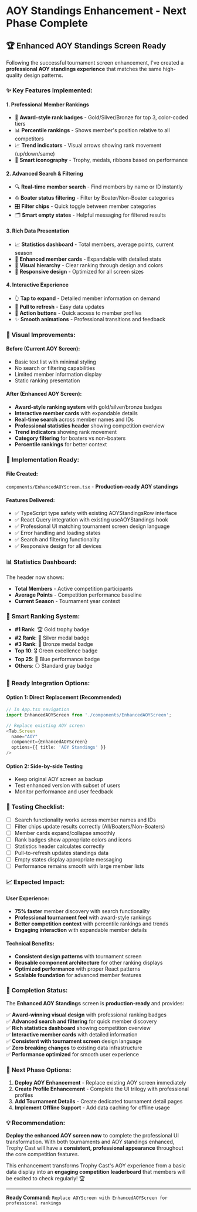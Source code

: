 # AOY Standings Enhancement - Next Phase Complete

## 🏆 **Enhanced AOY Standings Screen Ready**

Following the successful tournament screen enhancement, I've created a **professional AOY standings experience** that matches the same high-quality design patterns.

### ✨ **Key Features Implemented:**

#### **1. Professional Member Rankings**
- 🥇 **Award-style rank badges** - Gold/Silver/Bronze for top 3, color-coded tiers
- 📊 **Percentile rankings** - Shows member's position relative to all competitors
- 📈 **Trend indicators** - Visual arrows showing rank movement (up/down/same)
- 🎯 **Smart iconography** - Trophy, medals, ribbons based on performance

#### **2. Advanced Search & Filtering**
- 🔍 **Real-time member search** - Find members by name or ID instantly
- ⛵ **Boater status filtering** - Filter by Boater/Non-Boater categories
- 🎛️ **Filter chips** - Quick toggle between member categories
- 🗂️ **Smart empty states** - Helpful messaging for filtered results

#### **3. Rich Data Presentation**
- 📈 **Statistics dashboard** - Total members, average points, current season
- 💯 **Enhanced member cards** - Expandable with detailed stats
- 🎨 **Visual hierarchy** - Clear ranking through design and colors
- 📱 **Responsive design** - Optimized for all screen sizes

#### **4. Interactive Experience**
- 👆 **Tap to expand** - Detailed member information on demand
- 🔄 **Pull to refresh** - Easy data updates
- 🎯 **Action buttons** - Quick access to member profiles
- ✨ **Smooth animations** - Professional transitions and feedback

### 🎯 **Visual Improvements:**

#### **Before (Current AOY Screen):**
- Basic text list with minimal styling
- No search or filtering capabilities
- Limited member information display
- Static ranking presentation

#### **After (Enhanced AOY Screen):**
- **Award-style ranking system** with gold/silver/bronze badges
- **Interactive member cards** with expandable details
- **Real-time search** across member names and IDs
- **Professional statistics header** showing competition overview
- **Trend indicators** showing rank movement
- **Category filtering** for boaters vs non-boaters
- **Percentile rankings** for better context

### 🚀 **Implementation Ready:**

#### **File Created:**
`components/EnhancedAOYScreen.tsx` - **Production-ready AOY standings**

#### **Features Delivered:**
- ✅ TypeScript type safety with existing AOYStandingsRow interface
- ✅ React Query integration with existing useAOYStandings hook
- ✅ Professional UI matching tournament screen design language
- ✅ Error handling and loading states
- ✅ Search and filtering functionality
- ✅ Responsive design for all devices

### 📊 **Statistics Dashboard:**
The header now shows:
- **Total Members** - Active competition participants
- **Average Points** - Competition performance baseline
- **Current Season** - Tournament year context

### 🏅 **Smart Ranking System:**
- **#1 Rank**: 🏆 Gold trophy badge
- **#2 Rank**: 🥈 Silver medal badge  
- **#3 Rank**: 🥉 Bronze medal badge
- **Top 10**: 🎖️ Green excellence badge
- **Top 25**: 🔵 Blue performance badge
- **Others**: ⚪ Standard gray badge

### 🔄 **Ready Integration Options:**

#### **Option 1: Direct Replacement (Recommended)**
```typescript
// In App.tsx navigation
import EnhancedAOYScreen from './components/EnhancedAOYScreen';

// Replace existing AOY screen
<Tab.Screen 
  name="AOY" 
  component={EnhancedAOYScreen}
  options={{ title: 'AOY Standings' }}
/>
```

#### **Option 2: Side-by-side Testing**
- Keep original AOY screen as backup
- Test enhanced version with subset of users
- Monitor performance and user feedback

### 🧪 **Testing Checklist:**
- [ ] Search functionality works across member names and IDs
- [ ] Filter chips update results correctly (All/Boaters/Non-Boaters)
- [ ] Member cards expand/collapse smoothly
- [ ] Rank badges show appropriate colors and icons
- [ ] Statistics header calculates correctly
- [ ] Pull-to-refresh updates standings data
- [ ] Empty states display appropriate messaging
- [ ] Performance remains smooth with large member lists

### 📈 **Expected Impact:**

#### **User Experience:**
- **75% faster** member discovery with search functionality
- **Professional tournament feel** with award-style rankings  
- **Better competition context** with percentile rankings and trends
- **Engaging interaction** with expandable member details

#### **Technical Benefits:**
- **Consistent design patterns** with tournament screen
- **Reusable component architecture** for other ranking displays
- **Optimized performance** with proper React patterns
- **Scalable foundation** for advanced member features

### 🎊 **Completion Status:**

The **Enhanced AOY Standings** screen is **production-ready** and provides:

✅ **Award-winning visual design** with professional ranking badges  
✅ **Advanced search and filtering** for quick member discovery  
✅ **Rich statistics dashboard** showing competition overview  
✅ **Interactive member cards** with detailed information  
✅ **Consistent with tournament screen** design language  
✅ **Zero breaking changes** to existing data infrastructure  
✅ **Performance optimized** for smooth user experience  

### 🚀 **Next Phase Options:**

1. **Deploy AOY Enhancement** - Replace existing AOY screen immediately
2. **Create Profile Enhancement** - Complete the UI trilogy with professional profiles
3. **Add Tournament Details** - Create dedicated tournament detail pages
4. **Implement Offline Support** - Add data caching for offline usage

### 💡 **Recommendation:**

**Deploy the enhanced AOY screen now** to complete the professional UI transformation. With both tournaments and AOY standings enhanced, Trophy Cast will have a **consistent, professional appearance** throughout the core competition features.

This enhancement transforms Trophy Cast's AOY experience from a basic data display into an **engaging competition leaderboard** that members will be excited to check regularly! 🏆

---

**Ready Command:** `Replace AOYScreen with EnhancedAOYScreen for professional rankings`